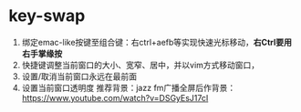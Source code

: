 # key-swap
1. 绑定emac-like按键至组合键：右ctrl+aefb等实现快速光标移动，**右Ctrl要用右手掌缘按**
2. 快捷键调整当前窗口的大小、宽窄、居中，并以vim方式移动窗口，
3. 设置/取消当前窗口永远在最前面
4. 设置当前窗口透明度
  推荐背景：jazz fm广播全屏后作背景：https://www.youtube.com/watch?v=DSGyEsJ17cI
  
